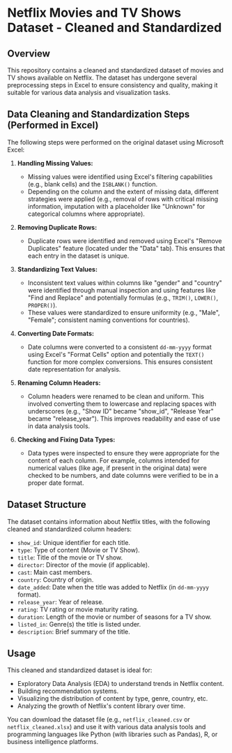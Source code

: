 # Netflix Movies and TV Shows Dataset - Cleaned and Standardized

## Overview

This repository contains a cleaned and standardized dataset of movies and TV shows available on Netflix. The dataset has undergone several preprocessing steps in Excel to ensure consistency and quality, making it suitable for various data analysis and visualization tasks.

## Data Cleaning and Standardization Steps (Performed in Excel)

The following steps were performed on the original dataset using Microsoft Excel:

1.  **Handling Missing Values:**
    * Missing values were identified using Excel's filtering capabilities (e.g., blank cells) and the `ISBLANK()` function.
    * Depending on the column and the extent of missing data, different strategies were applied (e.g., removal of rows with critical missing information, imputation with a placeholder like "Unknown" for categorical columns where appropriate).

2.  **Removing Duplicate Rows:**
    * Duplicate rows were identified and removed using Excel's "Remove Duplicates" feature (located under the "Data" tab). This ensures that each entry in the dataset is unique.

3.  **Standardizing Text Values:**
    * Inconsistent text values within columns like "gender" and "country" were identified through manual inspection and using features like "Find and Replace" and potentially formulas (e.g., `TRIM()`, `LOWER()`, `PROPER()`).
    * These values were standardized to ensure uniformity (e.g., "Male", "Female"; consistent naming conventions for countries).

4.  **Converting Date Formats:**
    * Date columns were converted to a consistent `dd-mm-yyyy` format using Excel's "Format Cells" option and potentially the `TEXT()` function for more complex conversions. This ensures consistent date representation for analysis.

5.  **Renaming Column Headers:**
    * Column headers were renamed to be clean and uniform. This involved converting them to lowercase and replacing spaces with underscores (e.g., "Show ID" became "show\_id", "Release Year" became "release\_year"). This improves readability and ease of use in data analysis tools.

6.  **Checking and Fixing Data Types:**
    * Data types were inspected to ensure they were appropriate for the content of each column. For example, columns intended for numerical values (like age, if present in the original data) were checked to be numbers, and date columns were verified to be in a proper date format.

## Dataset Structure

The dataset contains information about Netflix titles, with the following cleaned and standardized column headers:

* `show_id`: Unique identifier for each title.
* `type`: Type of content (Movie or TV Show).
* `title`: Title of the movie or TV show.
* `director`: Director of the movie (if applicable).
* `cast`: Main cast members.
* `country`: Country of origin.
* `date_added`: Date when the title was added to Netflix (in `dd-mm-yyyy` format).
* `release_year`: Year of release.
* `rating`: TV rating or movie maturity rating.
* `duration`: Length of the movie or number of seasons for a TV show.
* `listed_in`: Genre(s) the title is listed under.
* `description`: Brief summary of the title.

## Usage

This cleaned and standardized dataset is ideal for:

* Exploratory Data Analysis (EDA) to understand trends in Netflix content.
* Building recommendation systems.
* Visualizing the distribution of content by type, genre, country, etc.
* Analyzing the growth of Netflix's content library over time.

You can download the dataset file (e.g., `netflix_cleaned.csv` or `netflix_cleaned.xlsx`) and use it with various data analysis tools and programming languages like Python (with libraries such as Pandas), R, or business intelligence platforms.

